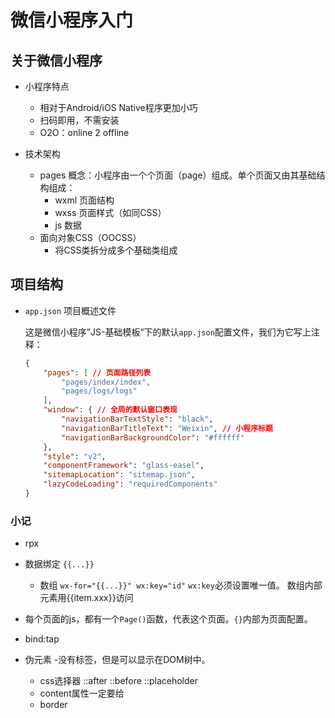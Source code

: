 # 微信小程序入门

## 关于微信小程序

- 小程序特点
    - 相对于Android/iOS Native程序更加小巧
    - 扫码即用，不需安装
    - O2O：online 2 offline

- 技术架构
    - pages 概念：小程序由一个个页面（page）组成。单个页面又由其基础结构组成：
        - wxml 页面结构
        - wxss 页面样式（如同CSS）
        - js   数据
    - 面向对象CSS（OOCSS）
        - 将CSS类拆分成多个基础类组成

## 项目结构

- `app.json` 项目概述文件
    
    这是微信小程序”JS-基础模板“下的默认`app.json`配置文件，我们为它写上注释：

    ```json
    {
        "pages": [ // 页面路径列表
            "pages/index/index",
            "pages/logs/logs"
        ],
        "window": { // 全局的默认窗口表现
            "navigationBarTextStyle": "black", 
            "navigationBarTitleText": "Weixin", // 小程序标题
            "navigationBarBackgroundColor": "#ffffff"
        },
        "style": "v2",
        "componentFramework": "glass-easel",
        "sitemapLocation": "sitemap.json",
        "lazyCodeLoading": "requiredComponents"
    }

    ```

### 小记
- rpx
- 数据绑定 `{{...}}`
    - 数组 `wx-for="{{...}}" wx:key="id"` `wx:key`必须设置唯一值。
        数组内部元素用{{item.xxx}}访问

- 每个页面的js，都有一个`Page()`函数，代表这个页面。`{}`内部为页面配置。
- bind:tap
- 伪元素
    -没有标签，但是可以显示在DOM树中。
    - css选择器 ::after ::before ::placeholder
    - content属性一定要给
    - border